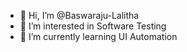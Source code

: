 - 👋 Hi, I’m @Baswaraju-Lalitha
- 👀 I’m interested in Software Testing
- 🌱 I’m currently learning UI Automation


<!---
Baswaraju-Lalitha/Baswaraju-Lalitha is a ✨ special ✨ repository because its `README.md` (this file) appears on your GitHub profile.
You can click the Preview link to take a look at your changes.
--->
